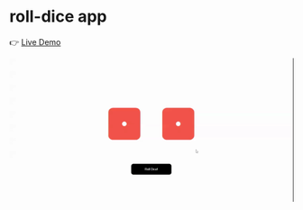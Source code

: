 # roll-dice app

👉 [Live Demo](https://thanh-luan-nguyen.github.io/roll-dice/)

<img src="https://github.com/thanh-luan-nguyen/thanh-luan-nguyen/blob/main/project_preview_gifs/udemy/Roll%20Dice.gif"/>
